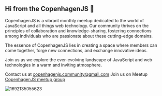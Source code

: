 

<!--

**Here are some ideas to get you started:**

🙋‍♀️ A short introduction - what is your organization all about?
🌈 Contribution guidelines - how can the community get involved?
👩‍💻 Useful resources - where can the community find your docs? Is there anything else the community should know?
🍿 Fun facts - what does your team eat for breakfast?
🧙 Remember, you can do mighty things with the power of [Markdown](https://docs.github.com/github/writing-on-github/getting-started-with-writing-and-formatting-on-github/basic-writing-and-formatting-syntax)
-->

## Hi from the CopenhagenJS 👋

CopenhagenJS is a vibrant monthly meetup dedicated to the world of JavaScript and all things web technology. 
Our community thrives on the principles of collaboration and knowledge-sharing, fostering connections among individuals who are passionate about these cutting-edge domains.

The essence of CopenhagenJS lies in creating a space where members can come together, forge new connections, and exchange innovative ideas. 

Join us as we explore the ever-evolving landscape of JavaScript and web technologies in a warm and inviting atmosphere.

Contact us at <a href="mailto:copenhagenjs.community@gmail.com">copenhagenjs.community@gmail.com</a>
Join us on Meetup <a href="https://www.meetup.com/copenhagenjs/">CopenhagenJS meetup group</a>

![1692135055623](https://github.com/copenhagenjs-dk/.github/assets/10253713/0ac1af6a-dc26-45bf-9340-17bd2f393202)

